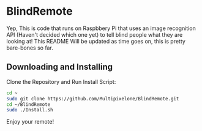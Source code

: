 # BlindRemote
Yep, This is code that runs on Raspbbery Pi that uses an image recognition API (Haven't decided which one yet) to tell blind people what they are looking at! This README Will be updated as time goes on, this is pretty bare-bones so far.
## Downloading and Installing
Clone the Repository and Run Install Script:
```bash
cd ~
sudo git clone https://github.com/Multipixelone/BlindRemote.git
cd ~/BlindRemote
sudo ./Install.sh
```

Enjoy your remote!

